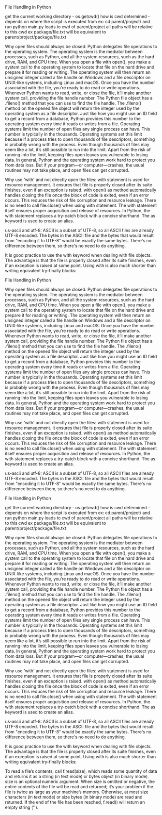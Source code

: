 File Handling in Python

get the current working directory - os.getcwd()
how is cwd determined - depends on where the script is executed from
ex: cd parent/project/ and run python main.py leads to cwd of parent/project
all paths will be relative to this cwd ex package/file.txt will be equivalent to
parent/project/package/file.txt

Why open files should always be closed: Python delegates file operations to the operating system. The operating system is the mediator between processes, such as Python, and all the system resources, such as the hard drive, RAM, and CPU time. When you open a file with open(), you make a system call to the operating system to locate that file on the hard drive and prepare it for reading or writing. The operating system will then return an unsigned integer called a file handle on Windows and a file descriptor on UNIX-like systems, including Linux and macOS. Once you have the number associated with the file, you’re ready to do read or write operations. Whenever Python wants to read, write, or close the file, it’ll make another system call, providing the file handle number. The Python file object has a .fileno() method that you can use to find the file handle. The .fileno() method on the opened file object will return the integer used by the operating system as a file descriptor. Just like how you might use an ID field to get a record from a database, Python provides this number to the operating system every time it reads or writes from a file. Operating systems limit the number of open files any single process can have. This number is typically in the thousands. Operating systems set this limit because if a process tries to open thousands of file descriptors, something is probably wrong with the process. Even though thousands of files may seem like a lot, it’s still possible to run into the limit. Apart from the risk of running into the limit, keeping files open leaves you vulnerable to losing data. In general, Python and the operating system work hard to protect you from data loss. But if your program—or computer—crashes, the usual routines may not take place, and open files can get corrupted.

Why use 'with' and not directly open the files: with statement is used for resource management. It ensures that file is properly closed after its suite finishes, even if an exception is raised. with open() as method automatically handles closing the file once the block of code is exited, even if an error occurs. This reduces the risk of file corruption and resource leakage. There is no need to call file.close() when using with statement. The with statement itself ensures proper acquisition and release of resources. In Python, the with statement replaces a try-catch block with a concise shorthand. The as keyword is used to create an alias.

us-ascii and utf-8: ASCII is a subset of UTF-8, so all ASCII files are already UTF-8 encoded. The bytes in the ASCII file and the bytes that would result from "encoding it to UTF-8" would be exactly the same bytes. There's no difference between them, so there's no need to do anything.

It is good practice to use the with keyword when dealing with file objects. The advantage is that the file is properly closed after its suite finishes, even if an exception is raised at some point. Using with is also much shorter than writing equivalent try-finally blocks:

File Handling in Python

Why open files should always be closed: Python delegates file operations to the operating system. The operating system is the mediator between processes, such as Python, and all the system resources, such as the hard drive, RAM, and CPU time. When you open a file with open(), you make a system call to the operating system to locate that file on the hard drive and prepare it for reading or writing. The operating system will then return an unsigned integer called a file handle on Windows and a file descriptor on UNIX-like systems, including Linux and macOS. Once you have the number associated with the file, you’re ready to do read or write operations. Whenever Python wants to read, write, or close the file, it’ll make another system call, providing the file handle number. The Python file object has a .fileno() method that you can use to find the file handle. The .fileno() method on the opened file object will return the integer used by the operating system as a file descriptor. Just like how you might use an ID field to get a record from a database, Python provides this number to the operating system every time it reads or writes from a file. Operating systems limit the number of open files any single process can have. This number is typically in the thousands. Operating systems set this limit because if a process tries to open thousands of file descriptors, something is probably wrong with the process. Even though thousands of files may seem like a lot, it’s still possible to run into the limit. Apart from the risk of running into the limit, keeping files open leaves you vulnerable to losing data. In general, Python and the operating system work hard to protect you from data loss. But if your program—or computer—crashes, the usual routines may not take place, and open files can get corrupted.

Why use 'with' and not directly open the files: with statement is used for resource management. It ensures that file is properly closed after its suite finishes, even if an exception is raised. with open() as method automatically handles closing the file once the block of code is exited, even if an error occurs. This reduces the risk of file corruption and resource leakage. There is no need to call file.close() when using with statement. The with statement itself ensures proper acquisition and release of resources. In Python, the with statement replaces a try-catch block with a concise shorthand. The as keyword is used to create an alias.

us-ascii and utf-8: ASCII is a subset of UTF-8, so all ASCII files are already UTF-8 encoded. The bytes in the ASCII file and the bytes that would result from "encoding it to UTF-8" would be exactly the same bytes. There's no difference between them, so there's no need to do anything.

File Handling in Python

get the current working directory - os.getcwd()
how is cwd determined - depends on where the script is executed from
ex: cd parent/project/ and run python main.py leads to cwd of parent/project
all paths will be relative to this cwd ex package/file.txt will be equivalent to
parent/project/package/file.txt

Why open files should always be closed: Python delegates file operations to the operating system. The operating system is the mediator between processes, such as Python, and all the system resources, such as the hard drive, RAM, and CPU time. When you open a file with open(), you make a system call to the operating system to locate that file on the hard drive and prepare it for reading or writing. The operating system will then return an unsigned integer called a file handle on Windows and a file descriptor on UNIX-like systems, including Linux and macOS. Once you have the number associated with the file, you’re ready to do read or write operations. Whenever Python wants to read, write, or close the file, it’ll make another system call, providing the file handle number. The Python file object has a .fileno() method that you can use to find the file handle. The .fileno() method on the opened file object will return the integer used by the operating system as a file descriptor. Just like how you might use an ID field to get a record from a database, Python provides this number to the operating system every time it reads or writes from a file. Operating systems limit the number of open files any single process can have. This number is typically in the thousands. Operating systems set this limit because if a process tries to open thousands of file descriptors, something is probably wrong with the process. Even though thousands of files may seem like a lot, it’s still possible to run into the limit. Apart from the risk of running into the limit, keeping files open leaves you vulnerable to losing data. In general, Python and the operating system work hard to protect you from data loss. But if your program—or computer—crashes, the usual routines may not take place, and open files can get corrupted.

Why use 'with' and not directly open the files: with statement is used for resource management. It ensures that file is properly closed after its suite finishes, even if an exception is raised. with open() as method automatically handles closing the file once the block of code is exited, even if an error occurs. This reduces the risk of file corruption and resource leakage. There is no need to call file.close() when using with statement. The with statement itself ensures proper acquisition and release of resources. In Python, the with statement replaces a try-catch block with a concise shorthand. The as keyword is used to create an alias.

us-ascii and utf-8: ASCII is a subset of UTF-8, so all ASCII files are already UTF-8 encoded. The bytes in the ASCII file and the bytes that would result from "encoding it to UTF-8" would be exactly the same bytes. There's no difference between them, so there's no need to do anything.

It is good practice to use the with keyword when dealing with file objects. The advantage is that the file is properly closed after its suite finishes, even if an exception is raised at some point. Using with is also much shorter than writing equivalent try-finally blocks:

To read a file’s contents, call f.read(size), which reads some quantity of data and returns it as a string (in text mode) or bytes object (in binary mode). size is an optional numeric argument. When size is omitted or negative, the entire contents of the file will be read and returned; it’s your problem if the file is twice as large as your machine’s memory. Otherwise, at most size characters (in text mode) or size bytes (in binary mode) are read and returned. If the end of the file has been reached, f.read() will return an empty string ('').
